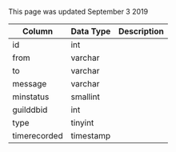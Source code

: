 This page was updated September 3 2019

| Column       | Data Type | Description |
| ------------ | --------- | ----------- |
| id           | int       |             |
| from         | varchar   |             |
| to           | varchar   |             |
| message      | varchar   |             |
| minstatus    | smallint  |             |
| guilddbid    | int       |             |
| type         | tinyint   |             |
| timerecorded | timestamp |             |